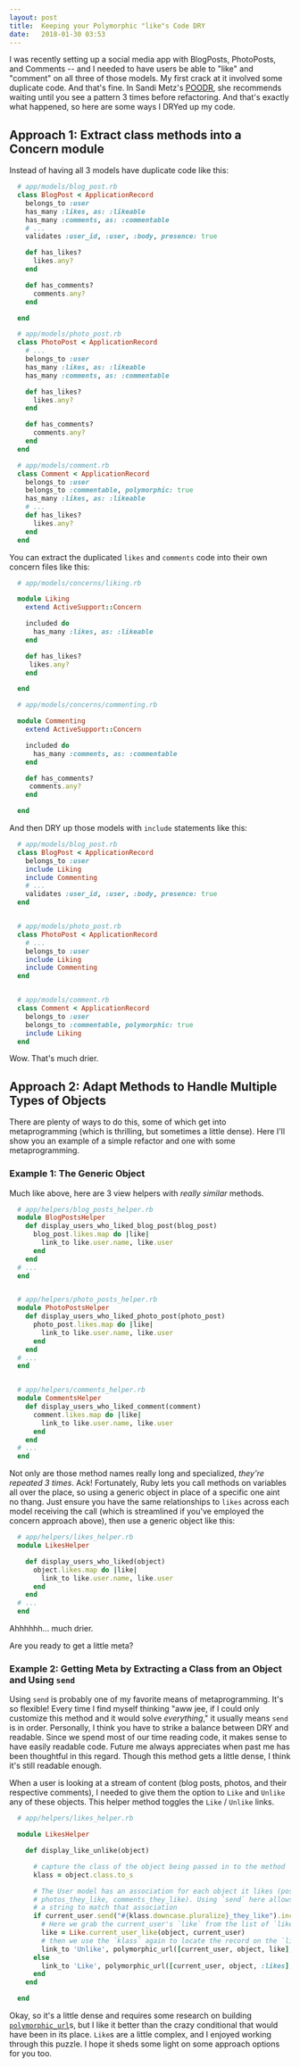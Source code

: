 ```yaml
---
layout: post
title:  Keeping your Polymorphic "like"s Code DRY
date:   2018-01-30 03:53
---
```


I was recently setting up a social media app with BlogPosts, PhotoPosts, and Comments -- and I needed to have users be able to "like" and "comment" on all three of those models. My first crack at it involved some duplicate code. And that's fine. In Sandi Metz's [POODR](http://www.poodr.com/), she recommends waiting until you see a pattern 3 times before refactoring. And that's exactly what happened, so here are some ways I DRYed up my code.

## Approach 1: Extract class methods into a Concern module

Instead of having all 3 models have duplicate code like this:

```ruby
  # app/models/blog_post.rb
  class BlogPost < ApplicationRecord
    belongs_to :user
    has_many :likes, as: :likeable
    has_many :comments, as: :commentable
    # ...
    validates :user_id, :user, :body, presence: true

    def has_likes?
      likes.any?
    end

    def has_comments?
      comments.any?
    end

  end

  # app/models/photo_post.rb
  class PhotoPost < ApplicationRecord
    # ...
    belongs_to :user
    has_many :likes, as: :likeable
    has_many :comments, as: :commentable

    def has_likes?
      likes.any?
    end

    def has_comments?
      comments.any?
    end
  end

  # app/models/comment.rb
  class Comment < ApplicationRecord
    belongs_to :user
    belongs_to :commentable, polymorphic: true
    has_many :likes, as: :likeable
    # ...
    def has_likes?
      likes.any?
    end
  end
```

You can extract the duplicated `likes` and `comments` code into their own concern files like this:

```ruby
  # app/models/concerns/liking.rb

  module Liking
    extend ActiveSupport::Concern

    included do
      has_many :likes, as: :likeable
    end

    def has_likes?
     likes.any?
    end

  end
```


```ruby
  # app/models/concerns/commenting.rb

  module Commenting
    extend ActiveSupport::Concern

    included do
      has_many :comments, as: :commentable
    end

    def has_comments?
     comments.any?
    end

  end
```

And then DRY up those models with `include` statements like this:

```ruby
  # app/models/blog_post.rb
  class BlogPost < ApplicationRecord
    belongs_to :user
    include Liking
    include Commenting
    # ...
    validates :user_id, :user, :body, presence: true
  end


  # app/models/photo_post.rb
  class PhotoPost < ApplicationRecord
    # ...
    belongs_to :user
    include Liking
    include Commenting
  end


  # app/models/comment.rb
  class Comment < ApplicationRecord
    belongs_to :user
    belongs_to :commentable, polymorphic: true
    include Liking
  end
```

Wow. That's much drier.

## Approach 2: Adapt Methods to Handle Multiple Types of Objects

There are plenty of ways to do this, some of which get into metaprogramming (which is thrilling, but sometimes a little dense). Here I'll show you an example of a simple refactor and one with some metaprogramming.

### Example 1: The Generic Object

Much like above, here are 3 view helpers with *really similar* methods.

```ruby
  # app/helpers/blog_posts_helper.rb
  module BlogPostsHelper
    def display_users_who_liked_blog_post(blog_post)
      blog_post.likes.map do |like|
        link_to like.user.name, like.user
      end
    end
  # ...
  end


  # app/helpers/photo_posts_helper.rb
  module PhotoPostsHelper
    def display_users_who_liked_photo_post(photo_post)
      photo_post.likes.map do |like|
        link_to like.user.name, like.user
      end
    end
  # ...
  end


  # app/helpers/comments_helper.rb
  module CommentsHelper
    def display_users_who_liked_comment(comment)
      comment.likes.map do |like|
        link_to like.user.name, like.user
      end
    end
  # ...
  end
```

Not only are those method names really long and specialized, *they're repeated 3 times*. Ack! Fortunately, Ruby lets you call methods on variables all over the place, so using a generic object in place of a specific one aint no thang. Just ensure you have the same relationships to `likes` across each model receiving the call (which is streamlined if you've employed the concern approach above), then use a generic object like this:

```ruby
  # app/helpers/likes_helper.rb
  module LikesHelper

    def display_users_who_liked(object)
      object.likes.map do |like|
        link_to like.user.name, like.user
      end
    end
  # ...
  end
```

Ahhhhhh... much drier.

Are you ready to get a little meta?

### Example 2: Getting Meta by Extracting a Class from an Object and Using `send`

Using `send` is probably one of my favorite means of metaprogramming. It's so flexible! Every time I find myself thinking "aww jee, if I could only customize this method and it would solve _everything_," it usually means `send` is in order. Personally, I think you have to strike a balance between DRY and readable. Since we spend most of our time reading code, it makes sense to have easily readable code. Future me always appreciates when past me has been thoughtful in this regard. Though this method gets a little dense, I think it's still readable enough.

When a user is looking at a stream of content (blog posts, photos, and their respective comments), I needed to give them the option to `Like` and `Unlike` any of these objects. This helper method toggles the `Like` / `Unlike` links.

```ruby
  # app/helpers/likes_helper.rb

  module LikesHelper

    def display_like_unlike(object)

      # capture the class of the object being passed in to the method
      klass = object.class.to_s

      # The User model has an association for each object it likes (posts_they_like,
      # photos_they_like, comments_they_like). Using `send` here allows us to build
      # a string to match that association
      if current_user.send("#{klass.downcase.pluralize}_they_like").include?(object)
        # Here we grab the current_user's `like` from the list of `like` for this object
        like = Like.current_user_like(object, current_user)
        # then we use the `klass` again to locate the record on the `likeable` table info
        link_to 'Unlike', polymorphic_url([current_user, object, like], likeable: klass), method: :delete
      else
        link_to 'Like', polymorphic_url([current_user, object, :likes], likeable: klass), method: :post
      end
    end

  end
```

Okay, so it's a little dense and requires some research on building [`polymorphic_url`](http://api.rubyonrails.org/classes/ActionDispatch/Routing/PolymorphicRoutes.html)s, but I like it better than the crazy conditional that would have been in its place. `Like`s are a little complex, and I enjoyed working through this puzzle. I hope it sheds some light on some approach options for you too.
